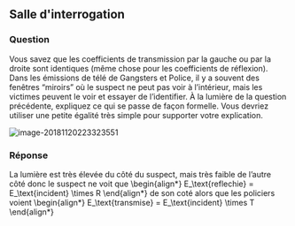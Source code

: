 ## Salle d'interrogation

### Question

Vous savez que les coefficients de transmission par la gauche ou par la droite sont identiques (même chose pour les coefficients de réflexion). Dans les émissions de télé de Gangsters et Police, il y a souvent des fenêtres “miroirs” où le suspect ne peut pas voir à l’intérieur, mais les victimes peuvent le voir et essayer de l’identifier.  À la lumière de la question précédente, expliquez ce qui se passe de façon formelle.  Vous devriez utiliser une petite égalité très simple pour supporter votre explication.

![image-20181120223323551](assets/image-20181120223323551-2771203.png)

### Réponse

La lumière est très élevée du côté du suspect, mais très faible de l’autre côté donc le suspect ne voit que
\begin{align*}
    E_\text{reflechie} = E_\text{incident} \times R
\end{align*} 
de son coté alors que les policiers voient
\begin{align*}
    E_\text{transmise} = E_\text{incident} \times T
\end{align*}
